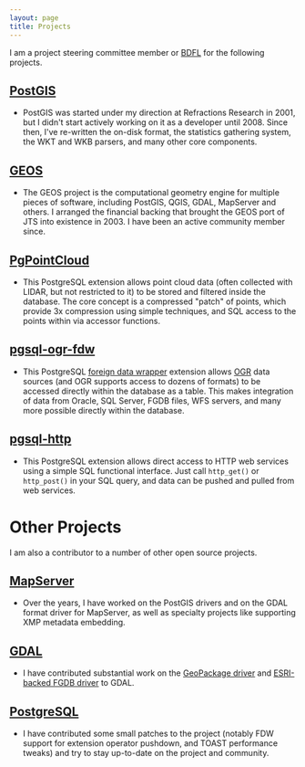 ```yaml
---
layout: page
title: Projects
---
```


I am a project steering committee member or [BDFL](https://en.wikipedia.org/wiki/Benevolent_dictator_for_life) for the following projects.

## [PostGIS](http://postgis.net)

* PostGIS was started under my direction at Refractions Research in 2001, but I didn't start actively working on it as a developer until 2008. Since then, I've re-written the on-disk format, the statistics gathering system, the WKT and WKB parsers, and many other core components. 
  
## [GEOS](https://libgeos.org)

* The GEOS project is the computational geometry engine for multiple pieces of software, including PostGIS, QGIS, GDAL, MapServer and others. I arranged the financial backing that brought the GEOS port of JTS into existence in 2003. I have been an active community member since.

## [PgPointCloud](http://github.com/pgpointcloud)

* This PostgreSQL extension allows point cloud data (often collected with LIDAR, but not restricted to it) to be stored and filtered inside the database. The core concept is a compressed "patch" of points, which provide 3x compression using simple techniques, and SQL access to the points within via accessor functions.

## [pgsql-ogr-fdw](http://github.com/pramsey/pgsql-ogr-fdw)

* This PostgreSQL [foreign data wrapper](https://wiki.postgresql.org/wiki/Foreign_data_wrappers) extension allows [OGR](http://gdal.org) data sources (and OGR supports access to dozens of formats) to be accessed directly within the database as a table. This makes integration of data from Oracle, SQL Server, FGDB files, WFS servers, and many more possible directly within the database.

## [pgsql-http](http://github.com/pramsey/pgsql-http)

* This PostgreSQL extension allows direct access to HTTP web services using a simple SQL functional interface. Just call `http_get()` or `http_post()` in your SQL query, and data can be pushed and pulled from web services.


# Other Projects

I am also a contributor to a number of other open source projects.

## [MapServer](http://mapserver.org)

* Over the years, I have worked on the PostGIS drivers and on the GDAL format driver for MapServer, as well as specialty projects like supporting XMP metadata embedding.

## [GDAL](http://gdal.org)

* I have contributed substantial work on the [GeoPackage driver](http://www.gdal.org/drv_geopackage.html) and [ESRI-backed FGDB driver](http://www.gdal.org/drv_filegdb.html) to GDAL. 

## [PostgreSQL](https://postgresql.org)

* I have contributed some small patches to the project (notably FDW support for extension operator pushdown, and TOAST performance tweaks) and try to stay up-to-date on the project and community.

